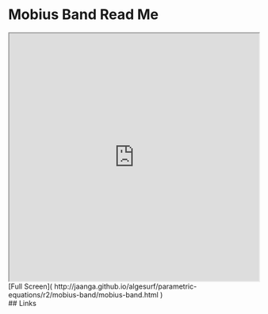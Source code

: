 Mobius Band Read Me
===

<iframe src='http://jaanga.github.io/algesurf/parametric-equations/r2/mobius-band/mobius-band.html' width=100% height=500px >
There is an `iframe` here. It is not visible when viewed on github.com/algesurf. To view, please see 'Project Links' below.
</iframe>
[Full Screen]( http://jaanga.github.io/algesurf/parametric-equations/r2/mobius-band/mobius-band.html )
<br>
## Links 
<http://www.3d-meier.de/tut3/Seite13.html>  

